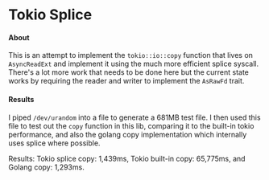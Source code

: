 Tokio Splice
============

#### About

This is an attempt to implement the `tokio::io::copy` function that lives on `AsyncReadExt` and implement it using the much more efficient splice syscall. There's a lot more work that needs to be done here but the current state works by requiring the reader and writer to implement the `AsRawFd` trait.

#### Results

I piped `/dev/urandom` into a file to generate a 681MB test file. I then used this file to test out the `copy` function in this lib, comparing it to the built-in tokio performance, and also the golang copy implementation which internally uses splice where possible.


Results: Tokio splice copy: 1,439ms, Tokio built-in copy: 65,775ms, and Golang copy: 1,293ms.

